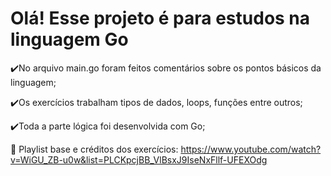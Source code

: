 <h1>Olá! Esse projeto é para estudos na linguagem Go</h1>

✔️No arquivo main.go foram feitos comentários sobre os pontos básicos da linguagem;

✔️Os exercícios trabalham tipos de dados, loops, funções entre outros;

✔️Toda a parte lógica foi desenvolvida com Go;

🌱 Playlist base e créditos dos exercícios: https://www.youtube.com/watch?v=WiGU_ZB-u0w&list=PLCKpcjBB_VlBsxJ9IseNxFllf-UFEXOdg

